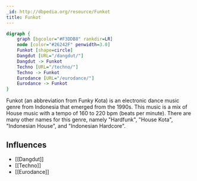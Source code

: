 ```yaml
---
_id: http://dbpedia.org/resource/Funkot
title: Funkot
---
```


```dot
digraph {
	graph [bgcolor="#F3DDB8" rankdir=LR]
	node [color="#26242F" penwidth=3.0]
	Funkot [shape=circle]
	Dangdut [URL="/dangdut/"]
	Dangdut -> Funkot
	Techno [URL="/techno/"]
	Techno -> Funkot
	Eurodance [URL="/eurodance/"]
	Eurodance -> Funkot
}
```

Funkot (an abbreviation from Funky Kota) is an electronic dance music genre from Indonesia that emerged from the 1990s. This music is a mix of House music with a tempo of 160 to 220 bpm (beats per minute). There are many other names for this genre, namely "Hardfunk", "House Kota", "Indonesian House", and "Indonesian Hardcore".

## Influences
- [[Dangdut]]
- [[Techno]]
- [[Eurodance]]
